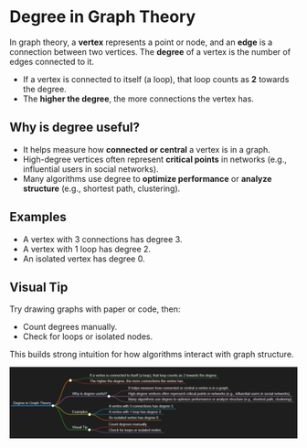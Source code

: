 # Degree in Graph Theory

In graph theory, a **vertex** represents a point or node, and an **edge** is a connection between two vertices. The **degree** of a vertex is the number of edges connected to it.

- If a vertex is connected to itself (a loop), that loop counts as **2** towards the degree.
- The **higher the degree**, the more connections the vertex has.

## Why is degree useful?

- It helps measure how **connected or central** a vertex is in a graph.
- High-degree vertices often represent **critical points** in networks (e.g., influential users in social networks).
- Many algorithms use degree to **optimize performance** or **analyze structure** (e.g., shortest path, clustering).

## Examples

- A vertex with 3 connections has degree 3.
- A vertex with 1 loop has degree 2.
- An isolated vertex has degree 0.

## Visual Tip

Try drawing graphs with paper or code, then:

- Count degrees manually.
- Check for loops or isolated nodes.

This builds strong intuition for how algorithms interact with graph structure.

![Degree](image/Degree%20in%20Graph%20Theory.png)
